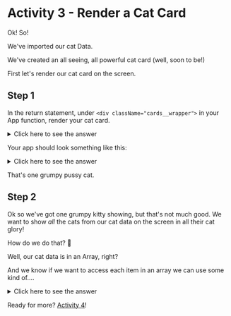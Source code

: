 # Activity 3 - Render a Cat Card

Ok! So!

We've imported our cat Data.

We've created an all seeing, all powerful cat card (well, soon to be!)

First let's render our cat card on the screen.

## Step 1

In the return statement, under `<div className="cards__wrapper">` in your App function, render your cat card.

<details>
<summary>Click here to see the answer</summary>
<pre>

`<CatCard />`
</pre>
</details>

Your app should look something like this:

<details>
<summary>Click here to see the answer</summary>
<pre>

![Example](../public/act-3-cat-card-example.png)
</pre>
</details>

That's one grumpy pussy cat.

## Step 2

Ok so we've got one grumpy kitty showing, but that's not much good. We want to show *all* the cats from our cat data on the screen in all their cat glory!

How do we do that? 🤔

Well, our cat data is in an Array, right?

And we know if we want to access each item in an array we can use some kind of....

<details>
<summary>Click here to see the answer</summary>
<pre>

for Loop!

Just like we'd loop through a normal array lets loop through our Cat data! 😺 ↬

</pre>
</details>

Ready for more? [Activity 4](./activity-4.md)!
